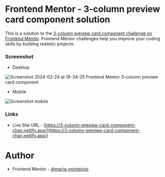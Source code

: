 # Frontend Mentor - 3-column preview card component solution

This is a solution to the [3-column preview card component challenge on Frontend Mentor](https://www.frontendmentor.io/challenges/3column-preview-card-component-pH92eAR2-). 
Frontend Mentor challenges help you improve your coding skills by building realistic projects. 

### Screenshot

- Desktop

![Screenshot 2024-02-24 at 19-34-25 Frontend Mentor 3-column preview card component](https://github.com/maria-monteiros/3-Column-Preview-Card-Component/assets/104790525/39460d33-c581-4a58-87f7-684cf6f4a043)

- Mobile

![Screenshot mobile](https://github.com/maria-monteiros/3-Column-Preview-Card-Component/assets/104790525/059779e5-c1a3-452a-ace3-e01bb330fb4b)



### Links

- Live Site URL - [https://3-column-preview-card-component-chan.netlify.app/](https://3-column-preview-card-component-chan.netlify.app/)


# Author 

- Frontend Mentor - [@maria-monteiros](https://www.frontendmentor.io/profile/maria-monteiros)
